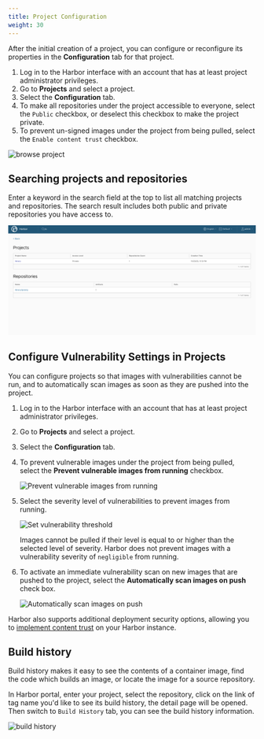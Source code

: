 ```yaml
---
title: Project Configuration
weight: 30
---
```


After the initial creation of a project, you can configure or reconfigure its properties in the **Configuration** tab for that project.

1. Log in to the Harbor interface with an account that has at least project administrator privileges.
1. Go to **Projects** and select a project.
1. Select the **Configuration** tab.
1. To make all repositories under the project accessible to everyone, select the `Public` checkbox, or deselect this checkbox to make the project private.
1. To prevent un-signed images under the project from being pulled, select the `Enable content trust` checkbox.

![browse project](../../img/project-configuration.png)

## Searching projects and repositories

Enter a keyword in the search field at the top to list all matching projects and repositories. The search result includes both public and private repositories you have access to.  

![browse project](../../img/new-search.png)

## Configure Vulnerability Settings in Projects

You can configure projects so that images with vulnerabilities cannot be run, and to automatically scan images as soon as they are pushed into the project.

1. Log in to the Harbor interface with an account that has at least project administrator privileges.
1. Go to **Projects** and select a project.
1. Select the **Configuration** tab.
1. To prevent vulnerable images under the project from being pulled, select the **Prevent vulnerable images from running** checkbox.

   ![Prevent vulnerable images from running](../../img/prevent-vulnerable-images.png)

1. Select the severity level of vulnerabilities to prevent images from running.

   ![Set vulnerability threshold](../../img/set-vulnerability-threshold.png)

   Images cannot be pulled if their level is equal to or higher than the selected level of severity. Harbor does not prevent images with a vulnerability severity of `negligible` from running.
1. To activate an immediate vulnerability scan on new images that are pushed to the project, select the **Automatically scan images on push** check box.

   ![Automatically scan images on push](../../img/scan-on-push.png)

Harbor also supports additional deployment security options, allowing you to [implement content trust](../../working-with-projects/project-configuration/implementing-content-trust/) on your Harbor instance.

## Build history

Build history makes it easy to see the contents of a container image, find the code which builds an image, or locate the image for a source repository.

In Harbor portal, enter your project, select the repository, click on the link of tag name you'd like to see its build history, the detail page will be opened. Then switch to `Build History` tab, you can see the build history information.

![build history](../../img/build-history.png)
